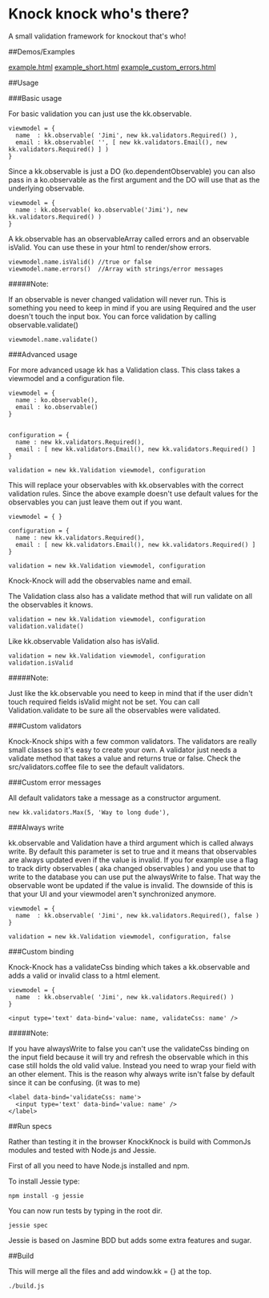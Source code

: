 # Knock knock who's there?

A small validation framework for knockout that's who!


##Demos/Examples

[example.html](http://knockknock.ep.io/example.html)
[example\_short.html](http://knockknock.ep.io/example_short.html)
[example\_custom\_errors.html](http://knockknock.ep.io/example_custom_errors.html)


##Usage

###Basic usage

For basic validation you can just use the kk.observable.

    viewmodel = {
      name  : kk.observable( 'Jimi', new kk.validators.Required() ),
      email : kk.observable( '', [ new kk.validators.Email(), new kk.validators.Required() ] )
    }


Since a kk.observable is just a DO (ko.dependentObservable) you can also pass in a ko.observable as the first argument and the DO will use that as the underlying observable.

    viewmodel = { 
      name : kk.observable( ko.observable('Jimi'), new kk.validators.Required() ) 
    }


A kk.observable has an observableArray called errors and an observable isValid. You can use these in your html to render/show errors.

    viewmodel.name.isValid() //true or false
    viewmodel.name.errors()  //Array with strings/error messages


#####Note:

If an observable is never changed validation will never run. This is something you need to keep in mind if you are using Required and the user doesn't touch the input box. You can force validation by calling observable.validate()

    viewmodel.name.validate()


###Advanced usage

For more advanced usage kk has a Validation class. This class takes a viewmodel and a configuration file.

    viewmodel = {
      name : ko.observable(),
      email : ko.observable()
    }


    configuration = {
      name : new kk.validators.Required(),
      email : [ new kk.validators.Email(), new kk.validators.Required() ] 
    }

    validation = new kk.Validation viewmodel, configuration

This will replace your observables with kk.observables with the correct validation rules. Since the above example doesn't use default values for the observables you can just leave them out if you want.

    viewmodel = { }

    configuration = {
      name : new kk.validators.Required(),
      email : [ new kk.validators.Email(), new kk.validators.Required() ] 
    }

    validation = new kk.Validation viewmodel, configuration

Knock-Knock will add the observables name and email.

The Validation class also has a validate method that will run validate on all the observables it knows. 

    validation = new kk.Validation viewmodel, configuration
    validation.validate()


Like kk.observable Validation also has isValid.

    validation = new kk.Validation viewmodel, configuration
    validation.isValid

#####Note:

Just like the kk.observable you need to keep in mind that if the user didn't touch required fields isValid might not be set. You can call Validation.validate to be sure all the observables were validated.


###Custom validators

Knock-Knock ships with a few common validators. The validators are really small classes so it's easy to create your own. A validator just needs a validate method that takes a value and returns true or false. Check the src/validators.coffee file to see the default validators.


###Custom error messages

All default validators take a message as a constructor argument. 

    new kk.validators.Max(5, 'Way to long dude'),


###Always write

kk.observable and Validation have a third argument which is called always write. By default this parameter is set to true and it means that observables are always updated even if the value is invalid. If you for example use a flag to track dirty observables ( aka changed observables ) and you use that to write to the database you can use put the alwaysWrite to false. That way the observable wont be updated if the value is invalid. The downside of this is that your UI and your viewmodel aren't synchronized anymore. 

    viewmodel = {
      name  : kk.observable( 'Jimi', new kk.validators.Required(), false )
    }

    validation = new kk.Validation viewmodel, configuration, false


###Custom binding

Knock-Knock has a validateCss binding which takes a kk.observable and adds a valid or invalid class to a html element. 

    viewmodel = {
      name  : kk.observable( 'Jimi', new kk.validators.Required() )
    }

    <input type='text' data-bind='value: name, validateCss: name' />


#####Note:

If you have alwaysWrite to false you can't use the validateCss binding on the input field because it will try and refresh the observable which in this case still holds the old valid value. Instead you need to wrap your field with an other element. This is the reason why always write isn't false by default since it can be confusing. (it was to me)


    <label data-bind='validateCss: name'>
      <input type='text' data-bind='value: name' />
    </label>


##Run specs

Rather than testing it in the browser KnockKnock  is build with CommonJs modules and tested with Node.js and Jessie. 

First of all you need to have Node.js installed and npm. 

To install Jessie type:

    npm install -g jessie


You can now run tests by typing in the root dir.

    jessie spec 

Jessie is based on Jasmine BDD but adds some extra features and sugar.

##Build 

This will merge all the files and add window.kk = {} at the top.

    ./build.js

